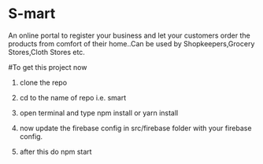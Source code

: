 # S-mart

An online portal to register your business and let your customers order the products from comfort of their home..Can be used by Shopkeepers,Grocery Stores,Cloth Stores etc.


#To get this project now

1. clone the repo

2. cd to the name of repo i.e. smart

3. open terminal and type npm install or yarn install

4. now update the firebase config in src/firebase folder with your firebase config. 

5. after this do npm start
